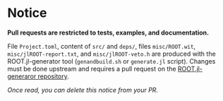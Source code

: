 # Notice

**Pull requests are restricted to tests, examples, and documentation.**

File `Project.toml`, content of `src/` and `deps/`, files `misc/ROOT.wit`, `misc/jlROOT-report.txt`, and `misc/jlROOT-veto.h` are produced with the ROOT.jl-generator tool (`genandbuild.sh` or `generate.jl` script). Changes must be done upstream and requires a pull request on the [ROOT.jl-generaror repository](https://github.com/JuliaHEP/ROOT.jl-generator).

*Once read, you can delete this notice from your PR.*
